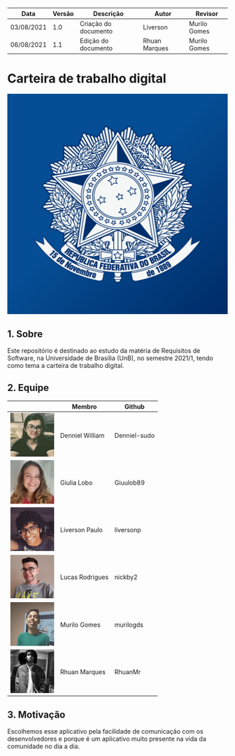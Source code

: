 | Data       | Versão | Descrição            |         Autor           | Revisor |
| ------ | ---------- | -------------------- | ------------- | ------------ |
|  03/08/2021  | 1.0 | Criação do documento | Liverson      | Murilo Gomes |
|  06/08/2021  | 1.1 | Edição do documento  | Rhuan Marques | Murilo Gomes |

# Carteira de trabalho digital

![logo](assets/logo.png)

## 1. Sobre

Este repositório é destinado ao estudo da matéria de Requisitos de Software, na Universidade de Brasília (UnB), no semestre 2021/1, tendo como tema a carteira de trabalho digital.

## 2. Equipe

|                                                   | Membro           | Github       |
|---------------------------------------------------|------------------|--------------|
| <img src="./assets/denniel.jpg" width="100"> | Denniel William  | Denniel-sudo |
| <img src="./assets/giu.jpeg" width="100">    | Giulia Lobo      | Giuulob89    |
| <img src="./assets/liverson.png" width="100">| Liverson Paulo   | liversonp    |
| <img src="./assets/lucas.jpg" width="100">   | Lucas Rodrigues  | nickby2      |
| <img src="./assets/murizada.jpg" width="100">| Murilo Gomes     | murilogds    |
| <img src="./assets/rhuan.jpg" width="100">   | Rhuan Marques    | RhuanMr      |

## 3. Motivação

Escolhemos esse aplicativo pela facilidade de comunicação com os desenvolvedores e porque é um aplicativo muito presente na vida da comunidade no dia a dia.
